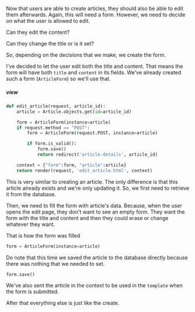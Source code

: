 Now that users are able to create articles, they should also be able to edit them afterwards. Again, this will need a form. However, we need to decide on what the user is allowed to edit.

Can they edit the content?

Can they change the title or is it set?

So, depending on the decisions that we make, we create the form. 

I've decided to let the user edit both the title and content. That means the form  will have both `title` and `content` in its fields. We've already created such a form (`ArticleForm`) so we'll use that.

##### view

```python
def edit_article(request, article_id):
	article = Article.objects.get(id=article_id)

	form = ArticleForm(instance=article)
	if request.method == "POST":
		form = ArticleForm(request.POST, instance=article)

		if form.is_valid():
		    form.save()
			return redirect('article-details', article_id)

	context = {"form":form, "article":article}
	return render(request, 'edit_article.html', context)
```

This is very similar to creating an article. The only difference is that this article already exists and we're only updating it. So, we first need to retrieve it from the database.

Then, we need to fill the form with article's data. Because, when the user opens the edit page, they don't want to see an empty form. They want the form with the title and content and then they could erase or change whatever they want. 

That is how the form was filled
```python
form = ArticleForm(instance=article)
```

Do note that this time we saved the article to the database directly because there was nothing that we needed to set.
```python
form.save()
```
We've also sent the article in the context to be used in the `template` when the form is submitted.

After that everything else is just like the create.
